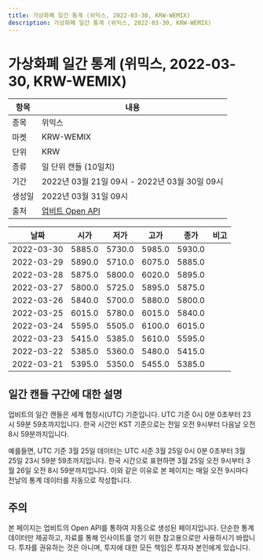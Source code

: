 ```yaml
---
title: 가상화폐 일간 통계 (위믹스, 2022-03-30, KRW-WEMIX)
description: 가상화폐 일간 통계 (위믹스, 2022-03-30, KRW-WEMIX)
---
```



가상화폐 일간 통계 (위믹스, 2022-03-30, KRW-WEMIX)
===

|항목|내용|
|--|--|
|종목|위믹스|
|마켓|KRW-WEMIX|
|단위|KRW|
|종류|일 단위 캔들 (10일치)|
|기간|2022년 03월 21일 09시 - 2022년 03월 30일 09시|
|생성일|2022년 03월 31일 09시|
|출처|[업비트 Open API](https://docs.upbit.com)|


|날짜|시가|저가|고가|종가|비고|
|--|--|--|--|--|--|
|2022-03-30|5885.0|5730.0|5985.0|5930.0|    |
|2022-03-29|5890.0|5710.0|6075.0|5885.0|    |
|2022-03-28|5875.0|5800.0|6020.0|5895.0|    |
|2022-03-27|5800.0|5725.0|5895.0|5875.0|    |
|2022-03-26|5840.0|5700.0|5880.0|5800.0|    |
|2022-03-25|6015.0|5780.0|6015.0|5840.0|    |
|2022-03-24|5595.0|5505.0|6100.0|6015.0|    |
|2022-03-23|5415.0|5385.0|5610.0|5595.0|    |
|2022-03-22|5385.0|5360.0|5480.0|5415.0|    |
|2022-03-21|5395.0|5350.0|5455.0|5385.0|    |


일간 캔들 구간에 대한 설명
---


업비트의 일간 캔들은 세계 협정시(UTC) 기준입니다. 
UTC 기준 0시 0분 0초부터 23시 59분 59초까지입니다. 
한국 시간인 KST 기준으로는 전일 오전 9시부터 다음날 오전 8시 59분까지입니다. 


예를들면, UTC 기준 3월 25일 데이터는 UTC 시준 3월 25일 0시 0분 0초부터 3월 25일 23시 59분 59초까지입니다. 
한국 시간으로 표현하면 3월 25일 오전 9시부터 3월 26일 오전 8시 59분까지입니다. 
이와 같은 이유로 본 페이지는 매일 오전 9시마다 전날의 통계 데이터를 자동으로 작성합니다. 


주의
---


본 페이지는 업비트의 Open API를 통하여 자동으로 생성된 페이지입니다. 
단순한 통계 데이터만 제공하고, 자료를 통해 인사이트를 얻기 위한 참고용으로만 사용하시기 바랍니다. 
투자를 권유하는 것은 아니며, 투자에 대한 모든 책임은 투자자 본인에게 있습니다. 
